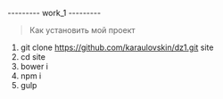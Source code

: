 --------- work_1 ---------

> Как установить мой проект

1. git clone https://github.com/karaulovskin/dz1.git site
2. cd site
3. bower i
4. npm i
5. gulp